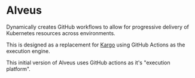# Alveus

Dynamically creates GitHub workflows to allow for progressive delivery of Kubernetes resources across environments.

This is designed as a replacement for [Kargo](https://docs.kargo.io/) using GitHub Actions as the execution engine.

This initial version of Alveus uses GitHub actions as it's "execution platform".
